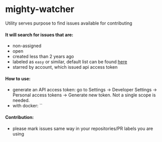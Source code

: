 # mighty-watcher
Utility serves purpose to find issues available for contributing

#### It will search for issues that are:
 - non-assigned 
 - open
 - created less than 2 years ago
 - labeled as `easy` or similar, default list can be found [here](/src/main/kotlin/com/github/igorperikov/mightywatcher/service/ImportService.kt)
 - starred by account, which issued api access token 

#### How to use:
 - generate an API access token: go to Settings -> Developer Settings -> Personal access tokens -> Generate new token. Not a single scope is needed. 
 - with docker: ``

#### Contribution:
 - please mark issues same way in your repositories/PR labels you are using 
